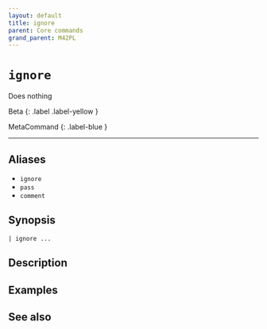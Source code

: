```yaml
---
layout: default
title: ignore
parent: Core commands
grand_parent: M42PL
---
```


# `ignore`

Does nothing

Beta
{: .label .label-yellow }

MetaCommand
{: .label-blue }

---



## Aliases

* `ignore`
* `pass`
* `comment`


## Synopsis

```shell
| ignore ...
```


## Description

## Examples

## See also

